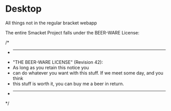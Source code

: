 # Desktop
All things not in the regular bracket webapp

The entire Smacket Project falls under the BEER-WARE License:

/*
 * ----------------------------------------------------------------------------
 * "THE BEER-WARE LICENSE" (Revision 42):
 * As long as you retain this notice you
 * can do whatever you want with this stuff. If we meet some day, and you think
 * this stuff is worth it, you can buy me a beer in return.
 * ----------------------------------------------------------------------------
 */
